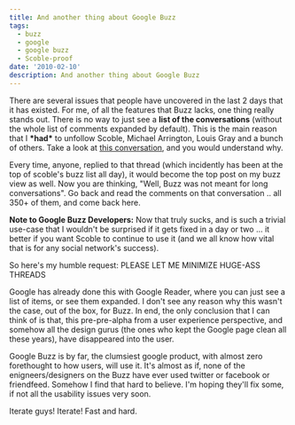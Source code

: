 ```yaml
---
title: And another thing about Google Buzz
tags:
  - buzz
  - google
  - google buzz
  - Scoble-proof
date: '2010-02-10'
description: And another thing about Google Buzz
---
```


There are several issues that people have uncovered in the last 2 days that it has existed. For me, of all the features that Buzz lacks, one thing really stands out. There is no way to just see a **list of the conversations** (without the whole list of comments expanded by default). This is the main reason that I **\*had\*** to unfollow Scoble, Michael Arrington, Louis Gray and a bunch of others. Take a look at [this conversation][0], and you would understand why.

Every time, anyone, replied to that thread (which incidently has been at the top of scoble's buzz list all day), it would become the top post on my buzz view as well.  Now you are thinking, "Well, Buzz was not meant for long conversations". Go back and read the comments on that conversation .. all 350+ of them, and come back here.

**Note to Google Buzz Developers:** Now that truly sucks, and is such a trivial use-case that I wouldn't be surprised if it gets fixed in a day or two ... it better if you want Scoble to continue to use it (and we all know how vital that is for any social network's success).

So here's my humble request: PLEASE LET ME MINIMIZE HUGE-ASS THREADS

Google has already done this with Google Reader, where you can just see a list of items, or see them expanded. I don't see any reason why this wasn't the case, out of the box, for Buzz. In end, the only conclusion that I can think of is that, this pre-pre-alpha from a user experience perspective, and somehow all the design gurus (the ones who kept the Google page clean all these years), have disappeared into the user.

Google Buzz is by far, the clumsiest google product, with almost zero forethought to how users, will use it. It's almost as if, none of the enigneers/designers on the Buzz have ever used twitter or facebook or friendfeed. Somehow I find that hard to believe. I'm hoping they'll fix some, if not all the usability issues very soon.

Iterate guys! Iterate! Fast and hard.


[0]: http://www.google.com/buzz/scobleizer/NE7yRrwbhbH/This-is-already-WAY-BETTER-than-FriendFeed-Why-Not